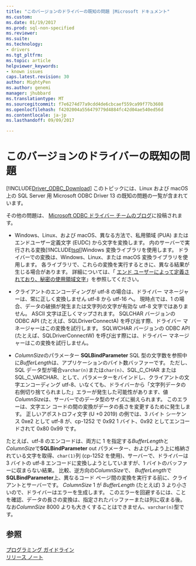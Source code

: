 ```yaml
---
title: "このバージョンのドライバーの既知の問題 |Microsoft ドキュメント"
ms.custom: 
ms.date: 01/19/2017
ms.prod: sql-non-specified
ms.reviewer: 
ms.suite: 
ms.technology:
- drivers
ms.tgt_pltfrm: 
ms.topic: article
helpviewer_keywords:
- known issues
caps.latest.revision: 30
author: MightyPen
ms.author: genemi
manager: jhubbard
ms.translationtype: MT
ms.sourcegitcommit: f7e6274d77a9cdd4de6cbcaef559ca99f77b3608
ms.openlocfilehash: f4202004a556479779d4884fc42d04ae540ed56d
ms.contentlocale: ja-jp
ms.lasthandoff: 09/09/2017

---
```

# <a name="known-issues-in-this-version-of-the-driver"></a>このバージョンのドライバーの既知の問題
[!INCLUDE[Driver_ODBC_Download](../../../includes/driver_odbc_download.md)] このトピックには、Linux および macOS 上の SQL Server 用 Microsoft ODBC Driver 13 の既知の問題の一覧が含まれています。

その他の問題は、 [Microsoft ODBC ドライバー チームのブログ](http://blogs.msdn.com/b/sqlnativeclient/)に投稿されます。  

- Windows、Linux、および macOS、異なる方法で、私用領域 (PUA) またはエンドユーザー定義文字 (EUDC) から文字を変換します。 内のサーバーで実行される変換[!INCLUDE[tsql](../../../includes/tsql_md.md)]Windows 変換ライブラリを使用します。 ドライバーでの変換は、Windows、Linux、または macOS 変換ライブラリを使用します。 各ライブラリで、これらの変換を実行するときに、異なる結果が生じる場合があります。 詳細については、「 [エンド ユーザーによって定義されており、秘密の使用領域文字](http://msdn.microsoft.com/library/dd317802.aspx)」を参照してください。

- クライアントのエンコーディングが utf-8 の場合は、ドライバー マネージャーは、常に正しく変換しません utf-8 から utf-16 へ。 現時点では、1 の場合、データの破損が発生または文字列の文字が有効な utf-8 文字ではありません。 ASCII 文字は正しくマップされます。 SQLCHAR バージョンの ODBC API (たとえば、SQLDriverConnectA) を呼び出す際、ドライバー マネージャーはこの変換を試行します。 SQLWCHAR バージョンの ODBC API (たとえば、SQLDriverConnectW) を呼び出す際には、ドライバー マネージャーはこの変換を試行しません。  

- *ColumnSize*のパラメーター **SQLBindParameter** SQL 型の文字数を参照中に*BufferLength*は、アプリケーションのバイト数バッファーです。 ただし、SQL データ型が場合`varchar(n)`または`char(n)`、SQL_C_CHAR または SQL_C_VARCHAR、として、パラメーターをバインドし、クライアントの文字エンコーディング utf-8、いなくても、ドライバーから「文字列データの右側切り捨てられました」エラーが発生した可能性があります、値*ColumnSize*は、サーバーでのデータ型のサイズに揃えられます。 このエラーは、文字エン コードの間の変換がデータの長さを変更するために発生します。 正しいアポストロフィ文字 (U +0 2019) の例では、3 バイト シーケンス 0xe2 として utf-8 が、cp-1252 で 0x92 1 バイト、0x92 としてエンコードされて 0x80 0x99 です。

たとえば、utf-8 のエンコードは、両方に 1 を指定する*BufferLength*と*ColumnSize*で**SQLBindParameter** out パラメーター、およびしよう上に格納されている文字を取得、`char(1)`列 (cp-1252 を使用)、サーバーで、ドライバーは 3 バイトの utf-8 エンコードに変換しようとしていますが、1 バイトのバッファーに収まらない結果。 比較、逆方向の*ColumnSize*で、 *BufferLength*で**SQLBindParameter**上、異なるコード ページ間の変換を実行する前に、クライアントとサーバーです。 *ColumnSize* 1 が *BufferLength* (たとえば) 3 より小さいので、ドライバーはエラーを生成します。 このエラーを回避するには、ことを確認、データの長さの変換は、指定されたバッファーまたは列に収まる後。 なお*ColumnSize* 8000 よりも大きくすることはできません、`varchar(n)`型です。

## <a name="see-also"></a>参照  
[プログラミング ガイドライン](../../../connect/odbc/linux-mac/programming-guidelines.md)  
[リリース ノート](../../../connect/odbc/linux-mac/release-notes.md)  



